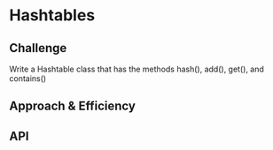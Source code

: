 # Hashtables

## Challenge
Write a Hashtable class that has the methods hash(), add(), get(), and contains()

## Approach & Efficiency
<!-- What approach did you take? Why? What is the Big O space/time for this approach? -->

## API
<!-- Description of each method publicly available in each of your hashtable -->
